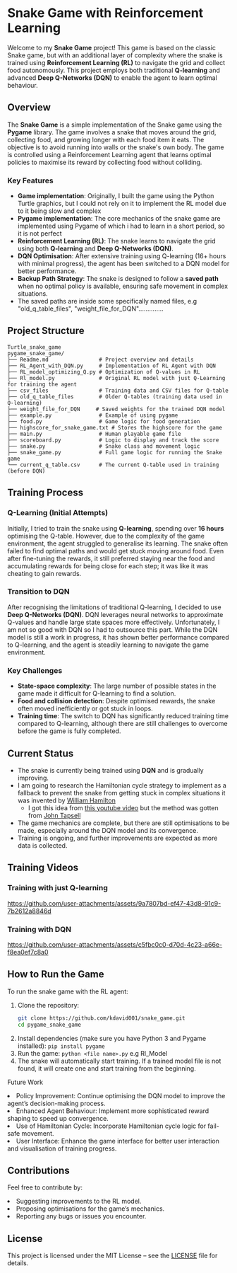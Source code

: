 # Snake Game with Reinforcement Learning

Welcome to my **Snake Game** project! This game is based on the classic Snake game, but with an additional layer of complexity where the snake is trained using **Reinforcement Learning (RL)** to navigate the grid and collect food autonomously. This project employs both traditional **Q-learning** and advanced **Deep Q-Networks (DQN)** to enable the agent to learn optimal behaviour.

## Overview

The **Snake Game** is a simple implementation of the Snake game using the **Pygame** library. The game involves a snake that moves around the grid, collecting food, and growing longer with each food item it eats. The objective is to avoid running into walls or the snake's own body. The game is controlled using a Reinforcement Learning agent that learns optimal policies to maximise its reward by collecting food without colliding.

### Key Features
- **Game implementation**: Originally, I built the game using the Python Turtle graphics, but I could not rely on it to implement the RL model due to it being slow and complex
- **Pygame implementation**: The core mechanics of the snake game are implemented using Pygame of which i had to learn in a short period, so it is not perfect 
- **Reinforcement Learning (RL)**: The snake learns to navigate the grid using both **Q-learning** and **Deep Q-Networks (DQN)**.
- **DQN Optimisation**: After extensive training using Q-learning (16+ hours with minimal progress), the agent has been switched to a DQN model for better performance.
- **Backup Path Strategy**: The snake is designed to follow a **saved path** when no optimal policy is available, ensuring safe movement in complex situations.
- The saved paths are inside some specifically named files, e.g "old_q_table_files", "weight_file_for_DQN"..............

## Project Structure
```
Turtle_snake_game
pygame_snake_game/
├── Readme.md                # Project overview and details
├── RL_Agent_with_DQN.py     # Implementation of RL Agent with DQN
├── RL_model_optimizing_Q.py # Optimization of Q-values in RL
├── Rl_model.py              # Original RL model with just Q-Learning for training the agent
├── csv_files                # Training data and CSV files for Q-table
├── old_q_table_files        # Older Q-tables (training data used in Q-learning)
├── weight_file_for_DQN     # Saved weights for the trained DQN model
├── example.py               # Example of using pygame
├── food.py                  # Game logic for food generation
├── highscore_for_snake_game.txt # Stores the highscore for the game
├── main.py                  # Human playable game file
├── scoreboard.py            # Logic to display and track the score
├── snake.py                 # Snake class and movement logic
├── snake_game.py            # Full game logic for running the Snake game
└── current_q_table.csv      # The current Q-table used in training (before DQN)
```

## Training Process

### Q-Learning (Initial Attempts)
Initially, I tried to train the snake using **Q-learning**, spending over **16 hours** optimising the Q-table. However, due to the complexity of the game environment, the agent struggled to generalise its learning. The snake often failed to find optimal paths and would get stuck moving around food. Even after fine-tuning the rewards, it still preferred staying near the food and accumulating rewards for being close for each step; it was like it was cheating to gain rewards.

### Transition to DQN
After recognising the limitations of traditional Q-learning, I decided to use **Deep Q-Networks (DQN)**. DQN leverages neural networks to approximate Q-values and handle large state spaces more effectively. Unfortunately, I am not so good with DQN so I had to outsource this part. While the DQN model is still a work in progress, it has shown better performance compared to Q-learning, and the agent is steadily learning to navigate the game environment.

### Key Challenges
- **State-space complexity**: The large number of possible states in the game made it difficult for Q-learning to find a solution.
- **Food and collision detection**: Despite optimised rewards, the snake often moved inefficiently or got stuck in loops.
- **Training time**: The switch to DQN has significantly reduced training time compared to Q-learning, although there are still challenges to overcome before the game is fully completed.

## Current Status

- The snake is currently being trained using **DQN** and is gradually improving.
- I am going to research the Hamiltonian cycle strategy to implement as a fallback to prevent the snake from getting stuck in complex situations it was invented by <a href="https://openstax.org/books/contemporary-mathematics/pages/12-7-hamilton-cycles#:~:text=In%201857%2C%20a%20mathematician%20named,visited%20every%20vertex%20exactly%20once.">William Hamilton</a>
	- I got this idea from <a href="https://www.youtube.com/watch?v=tjQIO1rqTBE">this youtube video</a> but the method was gotten from <a href="https://johnflux.com/page/2/">John Tapsell</a>
- The game mechanics are complete, but there are still optimisations to be made, especially around the DQN model and its convergence.
- Training is ongoing, and further improvements are expected as more data is collected.

## Training Videos

### Training with just Q-learning
https://github.com/user-attachments/assets/9a7807bd-ef47-43d8-91c9-7b2612a8846d

### Training with DQN


https://github.com/user-attachments/assets/c5fbc0c0-d70d-4c23-a66e-f8ea0ef7c8a0 



## How to Run the Game

To run the snake game with the RL agent:

1. Clone the repository:
   ```bash
   git clone https://github.com/kdavid001/snake_game.git
   cd pygame_snake_game
   ```
2. Install dependencies (make sure you have Python 3 and Pygame installed):
   ```pip install pygame```
3. Run the game:
   ```python <file name>.py```  e.g Rl_Model
4. The snake will automatically start training. If a trained model file is not found, it will create one and start training from the beginning.
   
Future Work
	<li>	Policy Improvement: Continue optimising the DQN model to improve the agent’s decision-making process. </li>
	<li>	Enhanced Agent Behaviour: Implement more sophisticated reward shaping to speed up convergence. </li>
	<li>	Use of Hamiltonian Cycle: Incorporate Hamiltonian cycle logic for fail-safe movement. </li>
	<li>	User Interface: Enhance the game interface for better user interaction and visualisation of training progress. </li>

## Contributions
Feel free to contribute by:
	<li> Suggesting improvements to the RL model.</li>
	<li> Proposing optimisations for the game’s mechanics.</li>
	<li> Reporting any bugs or issues you encounter.</li>
 
 ## License

This project is licensed under the MIT License – see the [LICENSE](./LICENSE) file for details.
